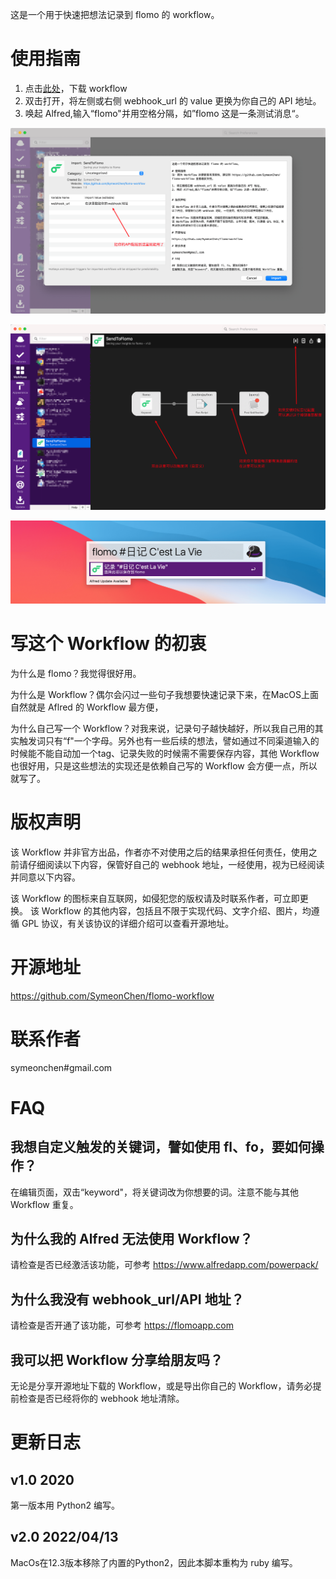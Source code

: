 这是一个用于快速把想法记录到 flomo 的 workflow。

# 使用指南
1. 点击[此处](https://github.com/SymeonChen/flomo-workflow/releases/download/2.0.0/SendToFlomo2.alfredworkflow)，下载 workflow
2. 双击打开，将左侧或右侧 webhook_url 的 value 更换为你自己的 API 地址。
3. 唤起 Alfred,输入“flomo"并用空格分隔，如”flomo 这是一条测试消息“。

![](screenshots/config.png)

![](screenshots/after.png)

![](screenshots/sample.png)

# 写这个 Workflow 的初衷

为什么是 flomo？我觉得很好用。

为什么是 Workflow？偶尔会闪过一些句子我想要快速记录下来，在MacOS上面自然就是 Aflred 的 Workflow 最方便，

为什么自己写一个 Workflow？对我来说，记录句子越快越好，所以我自己用的其实触发词只有“f"一个字母。另外也有一些后续的想法，譬如通过不同渠道输入的时候能不能自动加一个tag、记录失败的时候需不需要保存内容，其他 Workflow 也很好用，只是这些想法的实现还是依赖自己写的 Workflow 会方便一点，所以就写了。

# 版权声明

该 Workflow 并非官方出品，作者亦不对使用之后的结果承担任何责任，使用之前请仔细阅读以下内容，保管好自己的 webhook 地址，一经使用，视为已经阅读并同意以下内容。

该 Workflow 的图标来自互联网，如侵犯您的版权请及时联系作者，可立即更换。
该 Workflow 的其他内容，包括且不限于实现代码、文字介绍、图片，均遵循 GPL 协议，有关该协议的详细介绍可以查看开源地址。

# 开源地址

https://github.com/SymeonChen/flomo-workflow

# 联系作者

symeonchen#gmail.com

# FAQ

## 我想自定义触发的关键词，譬如使用 fl、fo，要如何操作？
在编辑页面，双击“keyword"，将关键词改为你想要的词。注意不能与其他 Workflow 重复。

## 为什么我的 Alfred 无法使用 Workflow？
请检查是否已经激活该功能，可参考 https://www.alfredapp.com/powerpack/

## 为什么我没有 webhook_url/API 地址？
请检查是否开通了该功能，可参考 https://flomoapp.com

## 我可以把 Workflow 分享给朋友吗？
无论是分享开源地址下载的 Workflow，或是导出你自己的 Workflow，请务必提前检查是否已经将你的 webhook 地址清除。

# 更新日志

## v1.0 2020
第一版本用 Python2 编写。

## v2.0 2022/04/13
MacOs在12.3版本移除了内置的Python2，因此本脚本重构为 ruby 编写。
